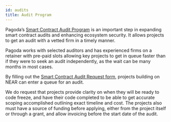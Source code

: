 ```yaml
---
id: audits
title: Audit Program
---
```


Pagoda’s [Smart Contract Audit Program](https://airtable.com/shrqu32NXPKjFYsrv) is an important step in expanding smart contract audits and enhancing ecosystem security. It allows projects to get an audit with a vetted firm in a timely manner. 

Pagoda works with selected auditors and has experienced  firms on a retainer with pre-paid slots allowing key projects to get in queue faster than if they were to seek an audit independently, as the wait can be many months in most cases. 

By filling out the [Smart Contract Audit Request form](https://airtable.com/shrqu32NXPKjFYsrv), projects building on NEAR can enter a queue for an audit. 

We do request that projects provide clarity on when they will be ready to code freeze, and have their code completed to be able to get accurate scoping accomplished outlining exact timeline and cost. The projects also must have a source of funding before applying, either from the project itself or through a grant, and allow invoicing before the start date of the audit. 
